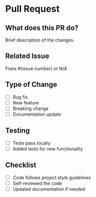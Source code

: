 # Pull Request

## What does this PR do?

Brief description of the changes.

## Related Issue

Fixes #(issue number) or N/A

## Type of Change

- [ ] Bug fix
- [ ] New feature
- [ ] Breaking change
- [ ] Documentation update

## Testing

- [ ] Tests pass locally
- [ ] Added tests for new functionality

## Checklist

- [ ] Code follows project style guidelines
- [ ] Self-reviewed the code
- [ ] Updated documentation if needed